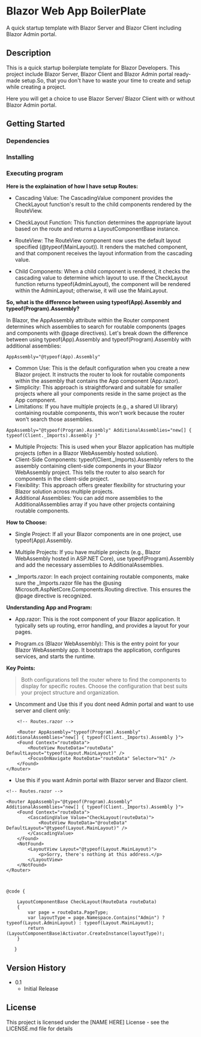 # Blazor Web App BoilerPlate

A quick startup template with Blazor Server and Blazor Client including Blazor Admin portal.

## Description

This is a quick startup boilerplate template for Blazor Developers. This project include Blazor Server, Blazor Client and Blazor Admin portal ready-made setup.So, that you don't have to waste your time to create and setup while creating a project.

Here you will get a choice to use Blazor Server/ Blazor Client with or without Blazor Admin portal.

## Getting Started

### Dependencies

<!-- * Describe any prerequisites, libraries, OS version, etc., needed before installing program.
* ex. Windows 10 -->

### Installing

<!-- * How/where to download your program
* Any modifications needed to be made to files/folders -->

### Executing program
<!-- 
* How to run the program
* Step-by-step bullets
```
code blocks for commands
```
 -->
 **Here is the explaination of how I have setup Routes:**
 * Cascading Value: The CascadingValue component provides the CheckLayout function's result to the child components rendered by the RouteView.

* CheckLayout Function: This function determines the appropriate layout based on the route and returns a LayoutComponentBase instance.

* RouteView: The RouteView component now uses the default layout specified (@typeof(MainLayout)). It renders the matched component, and that component receives the layout information from the cascading value.

* Child Components: When a child component is rendered, it checks the cascading value to determine which layout to use. If the CheckLayout function returns typeof(AdminLayout), the component will be rendered within the AdminLayout; otherwise, it will use the MainLayout.

**So, what is the difference between using typeof(App).Assembly and typeof(Program).Assembly?**

In Blazor, the AppAssembly attribute within the Router component determines which assemblies to search for routable components (pages and components with @page directives). Let's break down the difference between using typeof(App).Assembly and typeof(Program).Assembly with additional assemblies:
```
AppAssembly="@typeof(App).Assembly"
```
* Common Use: This is the default configuration when you create a new Blazor project. It instructs the router to look for routable components within the assembly that contains the App component (App.razor).
*  Simplicity: This approach is straightforward and suitable for smaller projects where all your components reside in the same project as the App component.
* Limitations: If you have multiple projects (e.g., a shared UI library) containing routable components, this won't work because the router won't search those assemblies.
```
AppAssembly="@typeof(Program).Assembly" AdditionalAssemblies="new[] { typeof(Client._Imports).Assembly }"
```
* Multiple Projects: This is used when your Blazor application has multiple projects (often in a Blazor WebAssembly hosted solution).
* Client-Side Components: typeof(Client._Imports).Assembly refers to the assembly containing client-side components in your Blazor WebAssembly project. This tells the router to also search for components in the client-side project.
* Flexibility: This approach offers greater flexibility for structuring your Blazor solution across multiple projects.
* Additional Assemblies: You can add more assemblies to the AdditionalAssemblies array if you have other projects containing routable components.

**How to Choose:**

* Single Project: If all your Blazor components are in one project, use typeof(App).Assembly.

* Multiple Projects: If you have multiple projects (e.g., Blazor WebAssembly hosted in ASP.NET Core), use typeof(Program).Assembly and add the necessary assemblies to AdditionalAssemblies.

* _Imports.razor: In each project containing routable components, make sure the _Imports.razor file has the @using Microsoft.AspNetCore.Components.Routing directive. This ensures the @page directive is recognized.

**Understanding App and Program:**

* App.razor: This is the root component of your Blazor application. It typically sets up routing, error handling, and provides a layout for your pages.

* Program.cs (Blazor WebAssembly): This is the entry point for your Blazor WebAssembly app. It bootstraps the application, configures services, and starts the runtime.

**Key Points:**

>Both configurations tell the router where to find the components to display for specific routes.
Choose the configuration that best suits your project structure and organization.

* Uncomment and Use this if you dont need Admin portal and want to use server and client only:
```
    <!-- Routes.razor -->
    
    <Router AppAssembly="typeof(Program).Assembly" AdditionalAssemblies="new[] { typeof(Client._Imports).Assembly }">
    <Found Context="routeData">
        <RouteView RouteData="routeData" DefaultLayout="typeof(Layout.MainLayout)" />
        <FocusOnNavigate RouteData="routeData" Selector="h1" />
    </Found>
</Router>
```

* Use this if you want Admin portal with Blazor server and Blazor client.
```
<!-- Routes.razor -->

<Router AppAssembly="@typeof(Program).Assembly" AdditionalAssemblies="new[] { typeof(Client._Imports).Assembly }">
    <Found Context="routeData">
        <CascadingValue Value="CheckLayout(routeData)">
            <RouteView RouteData="@routeData" DefaultLayout="@typeof(Layout.MainLayout)" />
        </CascadingValue>
    </Found>
    <NotFound>
        <LayoutView Layout="@typeof(Layout.MainLayout)">
            <p>Sorry, there's nothing at this address.</p>
        </LayoutView>
    </NotFound>
</Router>



@code {
   
    LayoutComponentBase CheckLayout(RouteData routeData)
    {
        var page = routeData.PageType;
        var layoutType = page.Namespace.Contains("Admin") ? typeof(Layout.AdminLayout) : typeof(Layout.MainLayout);
        return (LayoutComponentBase)Activator.CreateInstance(layoutType)!;
    }

   }
```
<!-- ## Help
 
Any advise for common problems or issues.
```
command to run if program contains helper info
```  -->

<!-- ## Authors

Contributors names and contact info

ex. Dominique Pizzie  
ex. [@DomPizzie](https://twitter.com/dompizzie) -->

## Version History

<!-- * 0.2
    * Various bug fixes and optimizations
    * See [commit change]() or See [release history]()-->
* 0.1
    * Initial Release 

## License

This project is licensed under the [NAME HERE] License - see the LICENSE.md file for details
<!--
## Acknowledgments

 Inspiration, code snippets, etc.
* [awesome-readme](https://github.com/matiassingers/awesome-readme)
* [PurpleBooth](https://gist.github.com/PurpleBooth/109311bb0361f32d87a2)
* [dbader](https://github.com/dbader/readme-template)
* [zenorocha](https://gist.github.com/zenorocha/4526327)
* [fvcproductions](https://gist.github.com/fvcproductions/1bfc2d4aecb01a834b46) -->